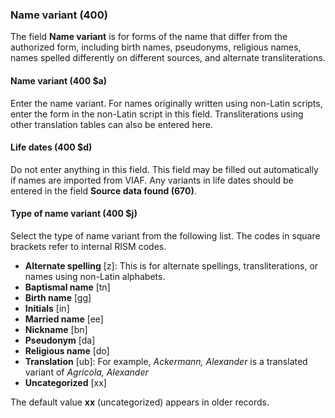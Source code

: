 ### Name variant (400)

The field **Name variant** is for forms of the name that differ from the authorized form, including birth names, pseudonyms, religious names, names spelled differently on different sources, and alternate transliterations.

#### Name variant (400 $a)

Enter the name variant. For names originally written using non-Latin scripts, enter the form in the non-Latin script in this field. Transliterations using other translation tables can also be entered here.

#### Life dates (400 $d)

Do not enter anything in this field.  This field may be filled out automatically if names are imported from VIAF. Any variants in life dates should be entered in the field **Source data found (670)**.

#### Type of name variant (400 $j)

Select the type of name variant from the following list. The codes in square brackets refer to internal RISM codes.

- **Alternate spelling** [z]: This is for alternate spellings, transliterations, or names using non-Latin alphabets.
- **Baptismal name** [tn]
- **Birth name** [gg]
- **Initials** [in]
- **Married name** [ee]
- **Nickname** [bn]
- **Pseudonym** [da]
- **Religious name** [do]
- **Translation** [ub]: For example, _Ackermann, Alexander_ is a translated variant of _Agricola, Alexander_
- **Uncategorized** [xx]

The default value **xx** (uncategorized) appears in older records.

